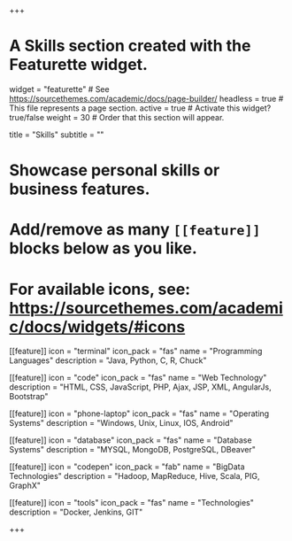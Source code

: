 +++
# A Skills section created with the Featurette widget.
widget = "featurette"  # See https://sourcethemes.com/academic/docs/page-builder/
headless = true  # This file represents a page section.
active = true  # Activate this widget? true/false
weight = 30  # Order that this section will appear.

title = "Skills"
subtitle = ""

# Showcase personal skills or business features.
# 
# Add/remove as many `[[feature]]` blocks below as you like.
# 
# For available icons, see: https://sourcethemes.com/academic/docs/widgets/#icons

[[feature]]
  icon = "terminal"
  icon_pack = "fas"
  name = "Programming Languages"
  description = "Java, Python, C, R, Chuck"

[[feature]]
  icon = "code"
  icon_pack = "fas"
  name = "Web Technology"
  description = "HTML, CSS, JavaScript, PHP, Ajax, JSP, XML, AngularJs, Bootstrap"
  
[[feature]]
  icon = "phone-laptop"
  icon_pack = "fas"
  name = "Operating Systems"
  description = "Windows, Unix, Linux, IOS, Android"

[[feature]]
  icon = "database"
  icon_pack = "fas"
  name = "Database Systems"
  description = "MYSQL, MongoDB, PostgreSQL, DBeaver"

[[feature]]
  icon = "codepen"
  icon_pack = "fab"
  name = "BigData Technologies"
  description = "Hadoop, MapReduce, Hive, Scala, PIG, GraphX" 

[[feature]]
  icon = "tools"
  icon_pack = "fas"
  name = "Technologies"
  description = "Docker, Jenkins, GIT" 
  

+++

